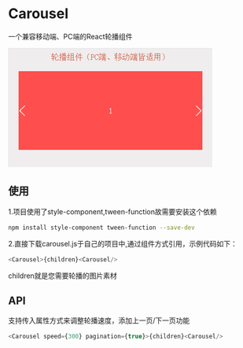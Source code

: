 # Carousel
一个兼容移动端、PC端的React轮播组件

![](./carousel.gif)

## 使用

1.项目使用了style-component,tween-function故需要安装这个依赖
```sh
npm install style-component tween-function --save-dev
```
2.直接下载carousel.js于自己的项目中,通过组件方式引用，示例代码如下：
```js
<Carousel>{children}<Carousel/>
```
children就是您需要轮播的图片素材

## API

支持传入属性方式来调整轮播速度，添加上一页/下一页功能

```js
<Carousel speed={300} pagination={true}>{children}<Carousel/>
```
